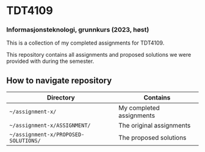 # TDT4109

### Informasjonsteknologi, grunnkurs (2023, høst)

This is a collection of my completed assignments for TDT4109.

This repository contains all assignments and proposed solutions we were provided with during the semester.

## How to navigate repository

| Directory                            | Contains                 |
| ------------------------------------ | ------------------------ |
| `~/assignment-x/`                    | My completed assignments |
| `~/assignment-x/ASSIGNMENT/`         | The original assignments |
| `~/assignment-x/PROPOSED-SOLUTIONS/` | The proposed solutions   |
